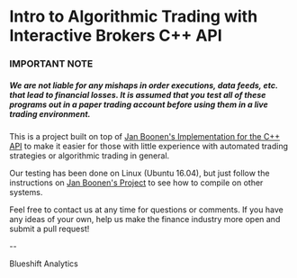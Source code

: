 # Intro to Algorithmic Trading with Interactive Brokers C++ API

### **IMPORTANT NOTE**
##### *We are not liable for any mishaps in order executions, data feeds, etc. that lead to financial losses. It is assumed that you test all of these programs out in a paper trading account before using them in a live trading environment.*

This is a project built on top of [Jan Boonen's Implementation for the C++ API](https://github.com/JanBoonen/TwsApiCpp) to make it easier for those with little experience with automated trading strategies or algorithmic trading in general.

Our testing has been done on Linux (Ubuntu 16.04), but just follow the instructions on [Jan Boonen's Project](https://github.com/JanBoonen/TwsApiCpp) to see how to compile on other systems.

Feel free to contact us at any time for questions or comments. If you have any ideas of your own, help us make the finance industry more open and submit a pull request!

--

Blueshift Analytics
